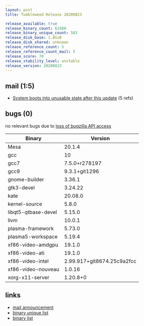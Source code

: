 ```yaml
---
layout: post
title: Tumbleweed Release 20200823

release_available: true
release_binary_count: 62480
release_binary_unique_count: 583
release_disk_base: 1.8GiB
release_disk_shared: unknown
release_reference_count: 5
release_reference_count_mail: 5
release_score: 70
release_stability_level: unstable
release_version: 20200823
---
```


## mail (1:5)

- [System boots into unusable state after this update](https://lists.opensuse.org/opensuse-factory/2020-08/msg00237.html) (5 refs)

## bugs (0)

<!--more-->

no relevant bugs due to [loss of bugzilla API access](https://bugzilla.opensuse.org/show_bug.cgi?id=1157722)

Binary | Version
--- | ---
Mesa | 20.1.4
gcc | 10
gcc7 | 7.5.0+r278197
gcc9 | 9.3.1+git1296
gnome-builder | 3.36.1
gtk3-devel | 3.24.22
kate | 20.08.0
kernel-source | 5.8.0
libqt5-qtbase-devel | 5.15.0
llvm | 10.0.1
plasma-framework | 5.73.0
plasma5-workspace | 5.19.4
xf86-video-amdgpu | 19.1.0
xf86-video-ati | 19.1.0
xf86-video-intel | 2.99.917+git8674.25c9a2fcc
xf86-video-nouveau | 1.0.16
xorg-x11-server | 1.20.8+0

## links

- [mail announcement](https://lists.opensuse.org/opensuse-factory/2020-08/msg00224.html)
- [binary unique list](http://download.opensuse.org/history/20200823/rpm.unique.list)
- [binary list](http://download.opensuse.org/history/20200823/rpm.list)
